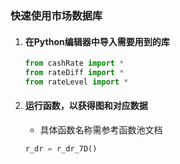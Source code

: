 ### 快速使用市场数据库

1. #### 在Python编辑器中导入需要用到的库

   ```python
   from cashRate import *
   from rateDiff import *
   from rateLevel import *
   ```

2. #### 运行函数，以获得图和对应数据
	* 具体函数名称需参考函数池文档
   ```python
   r_dr = r_dr_7D() 
   ```

